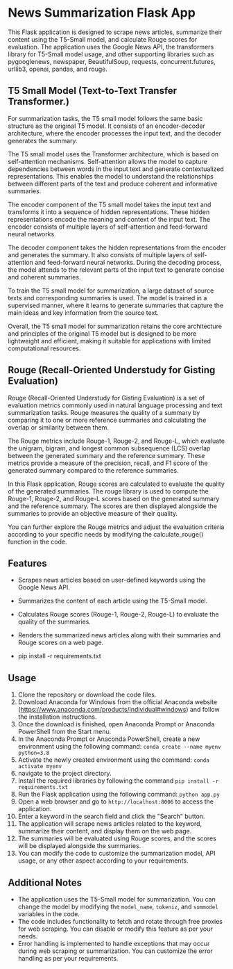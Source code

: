 # News Summarization Flask App

This Flask application is designed to scrape news articles, summarize their content using the T5-Small model, and calculate Rouge scores for evaluation. The application uses the Google News API, the transformers library for T5-Small model usage, and other supporting libraries such as pygooglenews, newspaper, BeautifulSoup, requests, concurrent.futures, urllib3, openai, pandas, and rouge.

## T5 Small Model (Text-to-Text Transfer Transformer.)

For summarization tasks, the T5 small model follows the same basic structure as the original T5 model. It consists of an encoder-decoder architecture, where the encoder processes the input text, and the decoder generates the summary.

The T5 small model uses the Transformer architecture, which is based on self-attention mechanisms. Self-attention allows the model to capture dependencies between words in the input text and generate contextualized representations. This enables the model to understand the relationships between different parts of the text and produce coherent and informative summaries.

The encoder component of the T5 small model takes the input text and transforms it into a sequence of hidden representations. These hidden representations encode the meaning and context of the input text. The encoder consists of multiple layers of self-attention and feed-forward neural networks.

The decoder component takes the hidden representations from the encoder and generates the summary. It also consists of multiple layers of self-attention and feed-forward neural networks. During the decoding process, the model attends to the relevant parts of the input text to generate concise and coherent summaries.

To train the T5 small model for summarization, a large dataset of source texts and corresponding summaries is used. The model is trained in a supervised manner, where it learns to generate summaries that capture the main ideas and key information from the source text.

Overall, the T5 small model for summarization retains the core architecture and principles of the original T5 model but is designed to be more lightweight and efficient, making it suitable for applications with limited computational resources.

## Rouge (Recall-Oriented Understudy for Gisting Evaluation)

Rouge (Recall-Oriented Understudy for Gisting Evaluation) is a set of evaluation metrics commonly used in natural language processing and text summarization tasks. Rouge measures the quality of a summary by comparing it to one or more reference summaries and calculating the overlap or similarity between them.

The Rouge metrics include Rouge-1, Rouge-2, and Rouge-L, which evaluate the unigram, bigram, and longest common subsequence (LCS) overlap between the generated summary and the reference summary. These metrics provide a measure of the precision, recall, and F1 score of the generated summary compared to the reference summaries.

In this Flask application, Rouge scores are calculated to evaluate the quality of the generated summaries. The rouge library is used to compute the Rouge-1, Rouge-2, and Rouge-L scores based on the generated summary and the reference summary. The scores are then displayed alongside the summaries to provide an objective measure of their quality.

You can further explore the Rouge metrics and adjust the evaluation criteria according to your specific needs by modifying the calculate_rouge() function in the code.


## Features

- Scrapes news articles based on user-defined keywords using the Google News API.
- Summarizes the content of each article using the T5-Small model.
- Calculates Rouge scores (Rouge-1, Rouge-2, Rouge-L) to evaluate the quality of the summaries.
- Renders the summarized news articles along with their summaries and Rouge scores on a web page.

- pip install -r requirements.txt

## Usage

1. Clone the repository or download the code files.
2. Download Anaconda for Windows from the official Anaconda website (https://www.anaconda.com/products/individual#windows) and follow the installation instructions.
3. Once the download is finished, open Anaconda Prompt or Anaconda PowerShell from the Start menu.
4. In the Anaconda Prompt or Anaconda PowerShell, create a new environment using the following command: 
`conda create --name myenv python=3.8`
5. Activate the newly created environment using the command: 
`conda activate myenv`
6. navigate to the project directory.
7. Install the required libraries by following the command
`pip install -r requirements.txt`
8. Run the Flask application using the following command: `python app.py`
9. Open a web browser and go to `http://localhost:8006` to access the application.
10. Enter a keyword in the search field and click the "Search" button.
11. The application will scrape news articles related to the keyword, summarize their content, and display them on the web page.
12. The summaries will be evaluated using Rouge scores, and the scores will be displayed alongside the summaries.
13. You can modify the code to customize the summarization model, API usage, or any other aspect according to your requirements.

## Additional Notes

- The application uses the T5-Small model for summarization. You can change the model by modifying the `model_name`, `tokeniz`, and `summodel` variables in the code.
- The code includes functionality to fetch and rotate through free proxies for web scraping. You can disable or modify this feature as per your needs.
- Error handling is implemented to handle exceptions that may occur during web scraping or summarization. You can customize the error handling as per your requirements.

